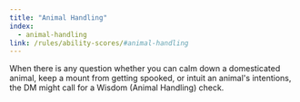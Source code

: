 ```yaml
---
title: "Animal Handling"
index:
  - animal-handling
link: /rules/ability-scores/#animal-handling
---
```

When there is any question whether you can calm down a domesticated animal, keep a mount from getting spooked, or intuit an animal's intentions, the DM might call for a Wisdom (Animal Handling) check.
